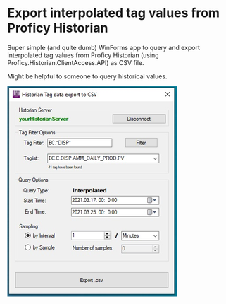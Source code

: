 # Export interpolated tag values from Proficy Historian
Super simple (and quite dumb) WinForms app to query and export interpolated tag values from Proficy Historian (using Proficy.Historian.ClientAccess.API) as CSV file.

Might be helpful to someone to query historical values.

![Alt text](/preview.jpg?raw=true "Preview")
